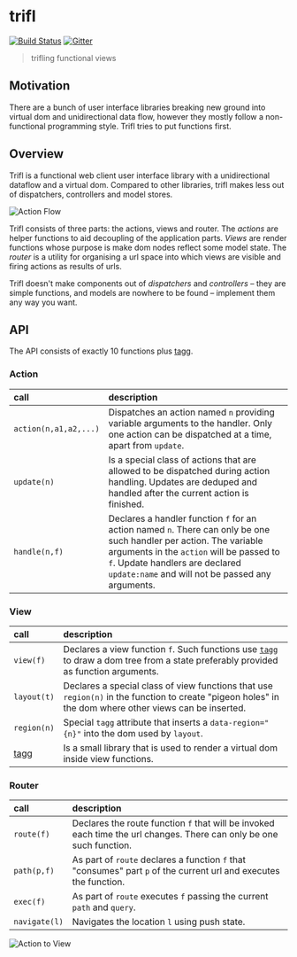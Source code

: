 trifl
=====

[![Build Status](https://travis-ci.org/algesten/trifl.svg)](https://travis-ci.org/algesten/trifl) [![Gitter](https://d378bf3rn661mp.cloudfront.net/gitter.svg)](https://gitter.im/algesten/trifl)

> trifling functional views

Motivation
----------

There are a bunch of user interface libraries breaking new ground into
virtual dom and unidirectional data flow, however they mostly follow a
non-functional programming style. Trifl tries to put functions first.

Overview
--------

Trifl is a functional web client user interface library with a
unidirectional dataflow and a virtual dom. Compared to other
libraries, trifl makes less out of dispatchers, controllers and model
stores.

![Action Flow](https://algesten.github.io/trifl/assets/trifl-flow.svg)

Trifl consists of three parts: the actions, views and router. The
*actions* are helper functions to aid decoupling of the application
parts. *Views* are render functions whose purpose is make dom nodes
reflect some model state. The *router* is a utility for organising a
url space into which views are visible and firing actions as results
of urls.

Trifl doesn't make components out of *dispatchers* and *controllers* –
they are simple functions, and models are nowhere to be found –
implement them any way you want.

API
---

The API consists of exactly 10 functions plus [tagg][tagg].

### Action

 call                  | description
:----------------------|:-------------
`action(n,a1,a2,...)`  | Dispatches an action named `n` providing variable arguments to the handler. Only one action can be dispatched at a time, apart from `update`.
`update(n)`  | Is a special class of actions that are allowed to be dispatched during action handling. Updates are deduped and handled after the current action is finished.
`handle(n,f)`          | Declares a handler function `f` for an action named `n`. There can only be one such handler per action. The variable arguments in the `action` will be passed to `f`. Update handlers are declared `update:name` and will not be passed any arguments.

### View

 call                  | description
:----------------------|:-------------
`view(f)`              | Declares a view function `f`. Such functions use [`tagg`][tagg] to draw a dom tree from a state preferably provided as function arguments.
`layout(t)`            | Declares a special class of view functions that use `region(n)` in the function to create "pigeon holes" in the dom where other views can be inserted.
`region(n)`            | Special `tagg` attribute that inserts a `data-region="{n}"` into the dom used by `layout`.
[tagg][tagg]           | Is a small library that is used to render a virtual dom inside view functions.

### Router

 call                  | description
:----------------------|:-------------
`route(f)`             | Declares the route function `f` that will be invoked each time the url changes. There can only be one such function.
`path(p,f)`            | As part of `route` declares a function `f` that "consumes" part `p` of the current url and executes the function.
`exec(f)`              | As part of `route` executes `f` passing the current `path` and `query`.
`navigate(l)`          | Navigates the location `l` using push state.

![Action to View](https://algesten.github.io/trifl/assets/trifl-action2view.svg)

[tagg]: https://github.com/algesten/tagg
